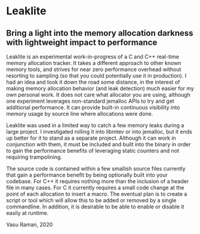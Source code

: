 # Leaklite 
## Bring a light into the memory allocation darkness with lightweight impact to performance

Leaklite is an experimental work-in-progress of a C and C++ real-time memory allocation tracker.  It takes a different approach to other known memory tools, and strives for near zero performance overhead without resorting to sampling (so that you could potentially use it in production).  I had an idea and took it down the road some distance, in the interest of making memory allocation behavior (and leak detection) much easier for my own personal work.  It does not care what allocator you are using, although one experiment leverages non-standard jemalloc APIs to try and get additional performance. It can provide built-in continuous visibility into memory usage by source line where allocations were done.

Leaklite was used in a limited way to catch a few memory leaks during a large project.  I investigated rolling it into libmtev or into jemalloc, but it ends up better for it to stand as a separate project.  Although it can work in conjunction with them, it must be included and built into the binary in order to gain the performance benefits of leveraging static counters and not requiring trampolining.

The source code is contained within a few smallish source files currently that gain a performance benefit by being optionally built into your codebase.  For C++ it requires nothing more than the inclusion of a header file in many cases.  For C it currently requires a small code change at the point of each allocation to insert a macro.  The eventual plan is to create a script or tool which will allow this to be added or removed by a single commandline. In addition, it is desirable to be able to enable or disable it easily at runtime.

Vasu Raman, 2020

